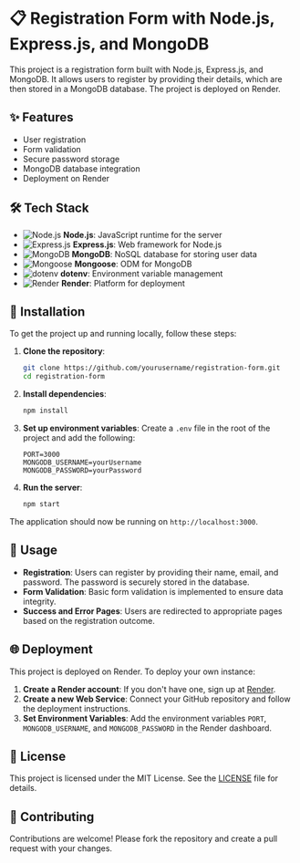 # 📋 Registration Form with Node.js, Express.js, and MongoDB

This project is a registration form built with Node.js, Express.js, and MongoDB. It allows users to register by providing their details, which are then stored in a MongoDB database. The project is deployed on Render.

## ✨ Features

- User registration
- Form validation
- Secure password storage
- MongoDB database integration
- Deployment on Render

## 🛠️ Tech Stack

- ![Node.js](https://img.icons8.com/color/48/000000/nodejs.png) **Node.js**: JavaScript runtime for the server
- ![Express.js](https://img.icons8.com/ios-filled/50/000000/express-js.png) **Express.js**: Web framework for Node.js
- ![MongoDB](https://img.icons8.com/color/48/000000/mongodb.png) **MongoDB**: NoSQL database for storing user data
- ![Mongoose](https://img.icons8.com/color/48/000000/mongoose.png) **Mongoose**: ODM for MongoDB
- ![dotenv](https://img.icons8.com/ios-filled/50/000000/env.png) **dotenv**: Environment variable management
- ![Render](https://img.icons8.com/color/48/000000/cloud.png) **Render**: Platform for deployment

## 🚀 Installation

To get the project up and running locally, follow these steps:

1. **Clone the repository**:
    ```bash
    git clone https://github.com/yourusername/registration-form.git
    cd registration-form
    ```

2. **Install dependencies**:
    ```bash
    npm install
    ```

3. **Set up environment variables**:
    Create a `.env` file in the root of the project and add the following:
    ```env
    PORT=3000
    MONGODB_USERNAME=yourUsername
    MONGODB_PASSWORD=yourPassword
    ```

4. **Run the server**:
    ```bash
    npm start
    ```

The application should now be running on `http://localhost:3000`.


## 📜 Usage

- **Registration**: Users can register by providing their name, email, and password. The password is securely stored in the database.
- **Form Validation**: Basic form validation is implemented to ensure data integrity.
- **Success and Error Pages**: Users are redirected to appropriate pages based on the registration outcome.

## 🌐 Deployment

This project is deployed on Render. To deploy your own instance:

1. **Create a Render account**: If you don't have one, sign up at [Render](https://render.com).
2. **Create a new Web Service**: Connect your GitHub repository and follow the deployment instructions.
3. **Set Environment Variables**: Add the environment variables `PORT`, `MONGODB_USERNAME`, and `MONGODB_PASSWORD` in the Render dashboard.

## 📄 License

This project is licensed under the MIT License. See the [LICENSE](LICENSE) file for details.

## 🤝 Contributing

Contributions are welcome! Please fork the repository and create a pull request with your changes.
